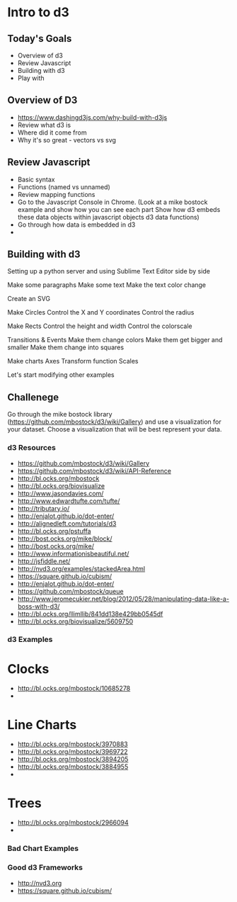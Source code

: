 # Intro to d3 #


## Today's Goals ##
- Overview of d3
- Review Javascript
- Building with d3
- Play with 


## Overview of D3 ##

- https://www.dashingd3js.com/why-build-with-d3js
- Review what d3 is
- Where did it come from
- Why it's so great - vectors vs svg

## Review Javascript ##
- Basic syntax
- Functions (named vs unnamed)
- Review mapping functions 
- Go to the Javascript Console in Chrome.
(Look at a mike bostock example and show how you can see each part 
Show how d3 embeds these data objects within javascript objects 
d3 data functions)
- Go through how data is embedded in d3
- 

## Building with d3 ##
Setting up a python server and using Sublime Text Editor side by side 

Make some paragraphs
Make some text
Make the text color change 

Create an SVG

Make Circles
Control the X and Y coordinates
Control the radius 

Make Rects
Control the height and width
Control the colorscale 

Transitions & Events 
Make them change colors
Make them get bigger and smaller
Make them change into squares 

Make charts
Axes
Transform function 
Scales


Let's start modifying other examples 



## Challenege ##
Go through the mike bostock library (https://github.com/mbostock/d3/wiki/Gallery) and use a visualization for your dataset. Choose a visualization that will be best represent your data. 


### d3 Resources ###
- https://github.com/mbostock/d3/wiki/Gallery
- https://github.com/mbostock/d3/wiki/API-Reference
- http://bl.ocks.org/mbostock
- http://bl.ocks.org/biovisualize
- http://www.jasondavies.com/
- http://www.edwardtufte.com/tufte/
- http://tributary.io/
- http://enjalot.github.io/dot-enter/
- http://alignedleft.com/tutorials/d3
- http://bl.ocks.org/pstuffa
- http://bost.ocks.org/mike/block/
- http://bost.ocks.org/mike/
- http://www.informationisbeautiful.net/
- http://jsfiddle.net/
- http://nvd3.org/examples/stackedArea.html
- https://square.github.io/cubism/
- http://enjalot.github.io/dot-enter/
- https://github.com/mbostock/queue
- http://www.jeromecukier.net/blog/2012/05/28/manipulating-data-like-a-boss-with-d3/
- http://bl.ocks.org/llimllib/841dd138e429bb0545df
- http://bl.ocks.org/biovisualize/5609750

### d3 Examples ###
# Clocks #
- http://bl.ocks.org/mbostock/10685278
- 

# Line Charts #
- http://bl.ocks.org/mbostock/3970883
- http://bl.ocks.org/mbostock/3969722
- http://bl.ocks.org/mbostock/3894205
- http://bl.ocks.org/mbostock/3884955
- 


# Trees # 
- http://bl.ocks.org/mbostock/2966094
- 





### Bad Chart Examples ###





### Good d3 Frameworks ###
- http://nvd3.org
- https://square.github.io/cubism/



